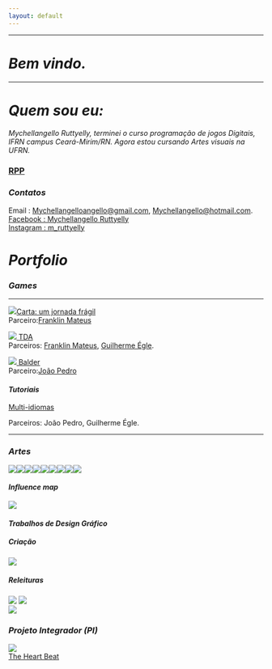 ```yaml
---
layout: default
---
```

* * *
# _Bem vindo._
* * *
# _Quem sou eu:_

_Mychellangello Ruttyelly, terminei o curso programação de jogos Digitais, IFRN campus Ceará-Mirim/RN. Agora estou cursando Artes visuais na UFRN._  

### [RPP](https://mychellangello.github.io/Operacao/) ###
### _Contatos_

Email : Mychellangelloangello@gmail.com, Mychellangello@hotmail.com.   
[Facebook : Mychellangello Ruttyelly](https://www.facebook.com/mychellangello.ruttyelly/)  
[Instagram : m_ruttyelly](https://www.instagram.com/m_ruttyelly/)  


# _Portfolio_

### _Games_
***
[![](CartaumaJornada.png)Carta: um jornada frágil](https://mychellangello.github.io/Carta%20uma%20jornada%20fr%C3%A1gil/)  
Parceiro:[Franklin Mateus](https://thewordkh.github.io/)

[![](TDA.png) TDA](https://mychellangello.github.io/tdaf/)  
Parceiros: [Franklin Mateus](https://thewordkh.github.io/), [Guilherme Égle](https://guiegle.github.io/).

[![](Balder.png) Balder](https://mychellangello.github.io/Balder/)  
Parceiro:[João Pedro](https://bixcoito.github.io/)


#### _Tutoriais_

[Multi-idiomas](https://drive.google.com/file/d/1xJXiLN-2qKVClKPrLnmwUOXI1nsXZThe/view)

Parceiros: João Pedro, Guilherme Égle.
***
### _Artes_  
![](persona.png)[](Carta-Eletronica.gif)![](Espada.gif)![](fundocreditos.png)![](1.png)![](2.png)![](3.png)![](4.png)![](8.png)![](5.png)


#### _Influence map_  
![](Map.png)
  
#### _Trabalhos de Design Gráfico_
##### _Criação_
![](cell.png)  
##### _Releituras_
![](tmnt.png)
![](iron.png)  
![](kung.png)  

### _Projeto Integrador (PI)_  
[![](lIFE.png)](https://bixcoito.github.io/TheHeartBeat/)  
[The Heart Beat](https://bixcoito.github.io/TheHeartBeat/)

